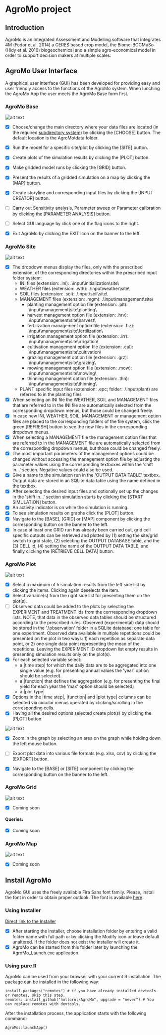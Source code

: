 # AgroMo project

## Introduction

AgroMo is an Integrated Assessment and Modelling software that integrates 4M (Fodor et al. 2014) a CERES based crop model, the Biome-BGCMuSo (Hidy et al. 2016) biogeochemical and a simple agro-economical model in order to support decision makers at multiple scales.

## AgroMo User Interface

A graphical user interface (GUI) has been developed for providing easy and user friendly access to the functions of the AgroMo system. When lunching the AgroMo App the user meets the AgroMo Base form first.

### AgroMo Base

![alt text](img/base_gui.png "AgroMo Base")

- [x] Choose/change the main directory where your data files are located (in the required [subdirectory system](img/AgroMo_File_System.pdf)) by clicking the [CHOOSE] button. The default location is the AgroMo\data folder.
- [x] Run the model for a specific site/plot by clicking the [SITE] button.
- [x] Create plots of the simulation results by clicking the [PLOT] button.
- [x] Make gridded model runs by clicking the [GRID] button.
- [x] Present the results of a gridded simulation on a map by clicking the [MAP] button.
- [x] Create storyline and corresponding input files by clicking the [INPUT CREATOR] button.
- [ ] Carry out Sensitivity analysis, Parameter sweep or Parameter calibration by clicking the [PARAMETER ANALYSIS] button. 
- [ ] Select GUI language by click one of the flag icons to the right.
- [x] Exit AgroMo by clicking the EXIT icon on the banner to the left.


### AgroMo Site

![alt text](img/site_gui.png "AgroMo Site")
- [x] The dropdown menus display the files, only with the prescribed extension, of the corresponding directories within the prescribed input folder system:
  - INI files (extension: .ini): .\input\initialization\site\
  - WEATHER files (extension: .wth): .\input\weather\site\
  - SOIL files (extension: .soi): .\input\soil\site\
  - MANAGEMENT files (extension: .mgm): .\input\management\site\
     - planting management option file (extension: .plt): .\input\management\site\planting\
     - harvest management option file (extension: .hrv): .\input\management\site\harvest\
     - fertilization management option file (extension: .frz): .\input\management\site\fertilization\
     - irrigation management option file (extension: .irr): .\input\management\site\irrigation\
     - cultivation management option file (extension: .cul): .\input\management\site\cultivation\
     - grazing management option file (extension: .grz): .\input\management\site\grazing\
     - mowing management option file (extension: .mow): .\input\management\site\mowing\
     - thinning management option file (extension: .thn): .\input\management\site\thinning\
  - PLANT specific input files (extension: .epc; folder: .\input\plant\) are referred to in the planting files
- [x] When selecting an INI file the WEATHER, SOIL and MANAGEMENT files that are referred to in the INI file are automatically selected from the corresponding dropdown menus, but those could be changed freely.
- [x] In case new INI, WEATHER, SOIL, MANAGEMENT or management option files are placed to the corresponding folders of the file system, click the green [REFRESH] button to see the new files in the corresponding dropdown menus.
- [x] When selecting a MANAGEMENT file the management option files that are referred to in the MANAGEMENT file are automatically selected from the corresponding dropdown menus, but those could be changed freely.
- [x] The most important parameters of the management options could be changed without accessing the management option file by adjusting the parameter values using the corresponding textboxes within the 'shift in...' section. Negative values could also be used.
- [x] Give a name to the simulation run in the 'OUTPUT DATA TABLE' textbox. Output data are stored in an SQLite data table using the name defined in the textbox.
- [x] After selecting the desired input files and optionally set up the changes in the 'shift in...' section simulation starts by clicking the [START SIMULATION] button.
- [x] An activity indicator is on while the simulation is running. 
- [x] To see simulation results on graphs click the [PLOT] button.
- [x] Navigate to the [BASE], [GRID] or [MAP] component by clicking the corresponding button on the banner to the left.
- [x] In case at least one GRID run has already been carried out, grid cell specific outputs can be retrieved and plotted by (1) setting the site/grid switch to grid state, (2) selecting the OUTPUT DATABASE table, and the (3) CELL id, (4) setting the name of the OUTPUT DATA TABLE, and finally clicking the [RETRIEVE CELL DATA] button.

### AgroMo Plot

![alt text](img/plot_gui.png "AgroMo Plot")
- [x] Select a maximum of 5 simulation results from the left side list by clicking the items. Clicking again deselects the item.
- [x] Select variable(s) from the right side list for presenting them on the plot(s).
- [ ] Observed data could be added to the plots by selecting the EXPERIMENT and TREATMENT ids from the corrresponding dropdown lists. NOTE, that data in the observed data tables should be structured according to the prescribed rules. Observed (experimental) data should be stored in the '.\observation\' folder in a SQLite database: one table for one experiment. Observed data available in multiple repetitions could be presented on the plot in two ways: 1) each repetition as separate data point, or 2) one single data point representing the mean of the repetitions. Leaving the EXPERIMENT ID dropdown list empty results in presenting simulation results only on the plot(s).
- [x] For each selected variable select:
  - a |time step| for which the daily data are to be aggregated into one single value (e.g. for presenting annual values the 'year' option should be selected).
  - a |function| that defines the aggregation (e.g. for presenting the final yield for each year the 'max' option should be selected)
  - a |plot type| 
- [x] Options in the |time step|, |function| and |plot type| columns can be selected via circular menus operated by clicking/scrolling in the corresponding cells.
- [x] Having all the desired options selected create plot(s) by clicking the [PLOT] button.

![alt text](img/plotly_graph01.png "AgroMo Graph")

- [x] Zoom in the graph by selecting an area on the graph while holding down the left mouse button.
- [ ] Export plot data into various file formats (e.g. xlsx, csv) by clicking the [EXPORT] button.
- [x] Navigate to the [BASE] or [SITE] component by clicking the corresponding button on the banner to the left.


### AgroMo Grid

![alt text](img/grid_gui.png "AgroMo Grid")

- [x] Coming soon

#### Queries:
- [x] Coming soon

### AgroMo Map

![alt text](img/map_gui.png "AgroMo Map")

- [x] Coming soon



## Install AgroMo

AgroMo GUI uses the freely available Fira Sans font family. Please, install the font in order to obtain proper outlook. The font is available [here](https://fonts.google.com/specimen/Fira+Sans).

### Using Installer

[Direct link to the Installer](https://owncloud.agrar.mta.hu/owncloud/index.php/s/tN5JaGuLsjBrjzv/download)

- [x] After starting the Installer, choose installation folder by entering a valid folder name with full path or by clicking the Modify icon or leave default unaltered. If the folder does not exist the installer will create it.
- [x] AgroMo can be started from this folder later by launching the AgroMo_Launch.exe application.

### Using pure R

AgroMo can be used from your browser with your current R installation. The package can be installed in the following way:
```{r}
install.packages("remotes") # if you have already installed devtools or remotes, skip this step.
remotes::install_github("hollorol/AgroMo", upgrade = "never") # You can replace remotes with devtools.
```
After the installation process, the application starts with the following command:
```{r}
AgroMo::launchApp()
```
